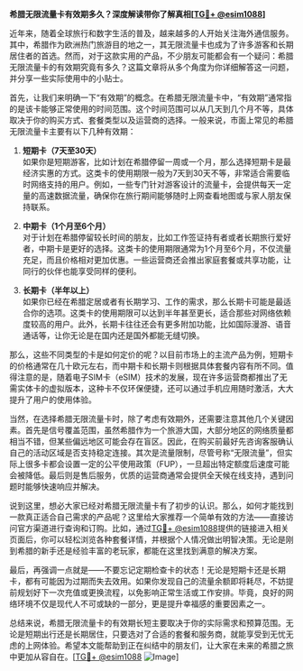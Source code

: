 **希腊无限流量卡有效期多久？深度解读带你了解真相[[TG💪+ @esim1088](https://t.me/s/esim1088)]**

近年来，随着全球旅行和数字生活的普及，越来越多的人开始关注海外通信服务。其中，希腊作为欧洲热门旅游目的地之一，其无限流量卡也成为了许多游客和长期居住者的首选。然而，对于这款实用的产品，不少朋友可能都会有一个疑问：希腊无限流量卡的有效期究竟有多久？这篇文章将从多个角度为你详细解答这一问题，并分享一些实际使用中的小贴士。

首先，让我们来明确一下“有效期”的概念。在希腊无限流量卡中，“有效期”通常指的是该卡能够正常使用的时间范围。这个时间范围可以从几天到几个月不等，具体取决于你的购买方式、套餐类型以及运营商的选择。一般来说，市面上常见的希腊无限流量卡主要有以下几种有效期：

1. **短期卡（7天至30天）**  
   如果你是短期游客，比如计划在希腊停留一周或一个月，那么选择短期卡是最经济实惠的方式。这类卡的使用期限一般为7天到30天不等，非常适合需要临时网络支持的用户。例如，一些专门针对游客设计的流量卡，会提供每天一定量的高速数据流量，确保你在旅行期间能够随时上网查看地图或与家人朋友保持联系。

2. **中期卡（1个月至6个月）**  
   对于计划在希腊停留较长时间的朋友，比如工作签证持有者或者长期旅行爱好者，中期卡是更好的选择。这类卡的使用期限通常为1个月至6个月，不仅流量充足，而且价格相对更加优惠。一些运营商还会推出家庭套餐或共享功能，让同行的伙伴也能享受同样的便利。

3. **长期卡（半年以上）**  
   如果你已经在希腊定居或者有长期学习、工作的需求，那么长期卡可能是最适合你的选项。这类卡的使用期限可以达到半年甚至更长，适合那些对网络依赖度较高的用户。此外，长期卡往往还会有更多附加功能，比如国际漫游、语音通话等，让你无论是在国内还是国外都能无缝切换。

那么，这些不同类型的卡是如何定价的呢？以目前市场上的主流产品为例，短期卡的价格通常在几十欧元左右，而中期卡和长期卡则根据具体套餐内容有所不同。值得注意的是，随着电子SIM卡（eSIM）技术的发展，现在许多运营商都推出了无需实体卡的虚拟版本，这种卡不仅环保便捷，还可以通过手机应用随时激活，大大提升了用户的使用体验。

当然，在选择希腊无限流量卡时，除了考虑有效期外，还需要注意其他几个关键因素。首先是信号覆盖范围，虽然希腊作为一个旅游大国，大部分地区的网络质量都相当不错，但某些偏远地区可能会存在盲区。因此，在购买前最好先咨询客服确认自己的活动区域是否支持稳定连接。其次是流量限制，尽管号称“无限流量”，但实际上很多卡都会设置一定的公平使用政策（FUP），一旦超出特定额度后速度可能会被降低。最后则是售后服务，优质的运营商通常会提供全天候在线支持，遇到问题时能够快速响应并解决。

说到这里，想必大家已经对希腊无限流量卡有了初步的认识。那么，如何才能找到一款真正适合自己需求的产品呢？这里给大家推荐一个简单有效的方法——直接访问官方渠道进行查询和订购。比如，通过[TG💪+ @esim1088](https://t.me/s/esim1088)提供的链接进入相关页面后，你可以轻松浏览各种套餐详情，并根据个人情况做出明智决策。无论是刚到希腊的新手还是经验丰富的老玩家，都能在这里找到满意的解决方案。

最后，再强调一点就是——不要忘记定期检查卡的状态！无论是短期卡还是长期卡，都有可能因为过期而失去效用。如果你发现自己的流量余额即将耗尽，不妨提前规划好下一次充值或更换流程，以免影响正常生活或工作安排。毕竟，良好的网络环境不仅是现代人不可或缺的一部分，更是提升幸福感的重要因素之一。

总结来说，希腊无限流量卡的有效期长短主要取决于你的实际需求和预算范围。无论是短期出行还是长期居住，只要选对了合适的套餐和服务商，就能享受到无忧无虑的上网体验。希望本文能帮助到正在纠结中的朋友们，让大家在未来的希腊之旅中更加从容自在。[[TG💪+ @esim1088](https://t.me/s/esim1088) ![Image](https://i.postimg.cc/4NQfJmqS/Snipaste-2025-05-13-00-14-12.png)]